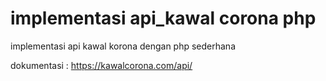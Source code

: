 # implementasi api_kawal corona php
implementasi api kawal korona dengan php sederhana

dokumentasi : https://kawalcorona.com/api/
